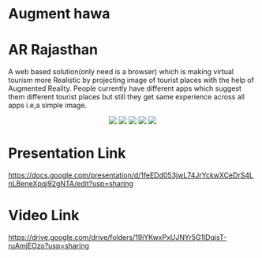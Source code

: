 # Augment hawa
# AR Rajasthan  
A web based solution(only need is a browser) which is making virtual tourism more Realistic by projecting image of tourist places with the help of Augmented Reality.
People currently have different apps which suggest them different tourist places but still they get same experience across all apps i.e,a simple image.

<p align="center">
  <img src="./images/1" />
  <img src="./images/2" />
  <img src="./images/3" />
  <img src="./images/4" />
  <img src="./images/5" />
</p>



# Presentation Link
https://docs.google.com/presentation/d/1feEDd053jwL74JrYckwXCeDrS4LnLBeneXpqj92gNTA/edit?usp=sharing
# Video Link
https://drive.google.com/drive/folders/19iYKwxPxUJNYr5G1lDqisT-ruAmjEOzo?usp=sharing
